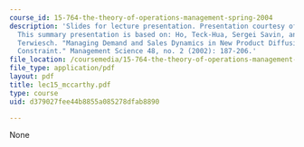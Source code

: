 ```yaml
---
course_id: 15-764-the-theory-of-operations-management-spring-2004
description: 'Slides for lecture presentation. Presentation courtesy of Dan McCarthy.
  This summary presentation is based on: Ho, Teck-Hua, Sergei Savin, and Christian
  Terwiesch. "Managing Demand and Sales Dynamics in New Product Diffusion Under Supply
  Constraint." Management Science 48, no. 2 (2002): 187-206.'
file_location: /coursemedia/15-764-the-theory-of-operations-management-spring-2004/d379027fee44b8855a085278dfab8890_lec15_mccarthy.pdf
file_type: application/pdf
layout: pdf
title: lec15_mccarthy.pdf
type: course
uid: d379027fee44b8855a085278dfab8890

---
```

None